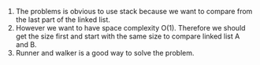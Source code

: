 1. The problems is obvious to use stack because we want to compare from the last part of the linked list.
2. However we want to have space complexity O(1). Therefore we should get the size first and start with the same size to compare linked list A and B.
3. Runner and walker is a good way to solve the problem.